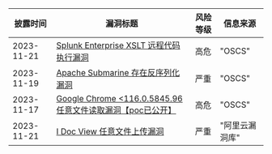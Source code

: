 | 披露时间       | 漏洞标题 | 风险等级 | 信息来源                         |
| ---------- | ---- | ---- | ---------------------------- |
| 2023-11-21 | [Splunk Enterprise XSLT 远程代码执行漏洞](https://www.oscs1024.com/hd/MPS-1j9c-4oyt) | 高危  | "OSCS"  |
| 2023-11-19 | [Apache Submarine 存在反序列化漏洞](https://www.oscs1024.com/hd/MPS-qp4a-wcgl) | 严重  | "OSCS"  |
| 2023-11-17 | [Google Chrome <116.0.5845.96 任意文件读取漏洞【poc已公开】](https://www.oscs1024.com/hd/MPS-cv7p-l1wh) | 高危  | "OSCS"  |
| 2023-11-21 | [I Doc View 任意文件上传漏洞](https://avd.aliyun.com/detail?id=AVD-2023-1697088) | 严重  | "阿里云漏洞库"  |
